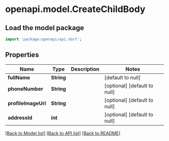 # openapi.model.CreateChildBody

## Load the model package
```dart
import 'package:openapi/api.dart';
```

## Properties
Name | Type | Description | Notes
------------ | ------------- | ------------- | -------------
**fullName** | **String** |  | [default to null]
**phoneNumber** | **String** |  | [optional] [default to null]
**profileImageUrl** | **String** |  | [optional] [default to null]
**addressId** | **int** |  | [optional] [default to null]

[[Back to Model list]](../README.md#documentation-for-models) [[Back to API list]](../README.md#documentation-for-api-endpoints) [[Back to README]](../README.md)


